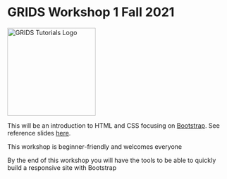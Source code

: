 # GRIDS Workshop 1 Fall 2021

<img src="https://github.com/gridsusc/GRIDS-Tutorials/blob/main/assets/img/GRIDS%20TUTORIALS.png" alt="GRIDS Tutorials Logo" width="200"/>

This will be an introduction to HTML and CSS focusing on <a href="https://getbootstrap.com/">Bootstrap</a>. See reference slides <a href="https://docs.google.com/presentation/d/1puHJXeuc6davvuEdarLkImHy-Kp4DbFMuz7dHwaUSds/edit?usp=sharing">here</a>.

This workshop is beginner-friendly and welcomes everyone

By the end of this workshop you will have the tools to be able to quickly build a responsive site with Bootstrap
